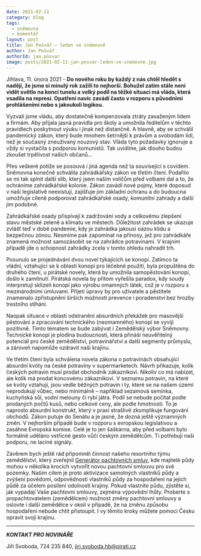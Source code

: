 ```yaml
---
date: 2021-02-11
category: blog
tags:
  - sněmovna
  - komentář
layout: post
title: Jan Pošvář – leden ve sněmovně
author: Jan Pošvář
authorId: jan.posvar
image: posts/2021-02-11-jan-posvar-leden-ve-snemovne.jpg
---
```


Jihlava, 11. února 2021 - **Do nového roku by každý z nás chtěl hledět s nadějí, že jsme si minulý rok zažili to nejhorší. Bohužel zatím stále není vidět světlo na konci tunelu a velký podíl na těžké situaci má vláda, která vsadila na represi. Opatření navíc zavádí často v rozporu s původními prohlášeními nebo s jakoukoli logikou.** 

Vyzvali jsme vládu, aby dostatečně kompenzovala ztráty zasaženým lidem a firmám. Aby přijala jasná pravidla pro školy a umožnila ředitelům v těchto pravidlech poskytnout výuku i jinak než distančně. A hlavně, aby se schválil pandemický zákon, který bude mnohem šetrnější k právům a svobodám lidí, než je současný zneužívaný nouzový stav. Vláda tyto požadavky ignoruje a vždy si vystačila s podporou komunistů. Tak uvidíme, jak dlouho budou zkoušet trpělivost našich občanů…

Přes veškeré potíže se posouvá i jiná agenda než ta související s covidem. Sněmovna konečně schválila zahrádkářský zákon ve třetím čtení. Podařilo se mi tak splnit další slib, který jsem našim voličům před volbami dal a to, že ochráníme zahrádkářské kolonie. Zákon zavádí nové pojmy, které doposud v naší legislativě neexistují, zajišťuje jim základní ochranu a do budoucna umožňuje cíleně podporovat zahrádkářské osady, komunitní zahrady a další jim podobné. 

Zahrádkářské osady přispívají k zadržování vody a celkovému zlepšení stavu městské zeleně a klimatu ve městech. Důležitost zahrádek se ukazuje zvlášť teď v době pandemie, kdy je zahrádka jakousi oázou klidu a bezpečnou zónou. Nesmíme pak zapomínat na přínosy, jež pro zahrádkáře znamená možnost samozásobit se na zahrádce potravinami. V krajním případě jde o schopnost zahrádky zcela v tomto ohledu nahradit trh.

Posunulo se projednávání dvou novel týkajících se konopí. Zatímco ta vládní, vztahující se k oblasti konopí pro léčebné použití, byla propuštěna do druhého čtení, u pirátské novely, která by umožnila samopěstování konopí, došlo k zamítnutí. Pirátská novela by přitom vyřešila paradox, kdy soudy interpretují sklizeň konopí jako výrobu omamných látek, což je v rozporu s mezinárodními úmluvami. Přijetí úpravy by pro uživatele a pěstitele znamenalo zpřístupnění širších možností prevence i poradenství bez hrozby trestního stíhání. 

Naopak situace v oblasti odstranění absurdních překážek pro masovější pěstování a zpracování technického (neomamného) konopí se vyvíjí pozitivně. Tímto tématem se bude zabývat i Zemědělský výbor Sněmovny. Technické konopí je plodina budoucnosti, která přináší neuvěřitelný potenciál pro české zemědělství, potravinářství a další segmenty průmyslu, a zároveň napomůže ozdravit naši krajinu.

Ve třetím čtení byla schválena novela zákona o potravinách obsahující absurdní kvóty na české potraviny v supermarketech. Návrh přikazuje, kolik českých potravin musí prodat obchodník zákazníkovi. Nikoliv co má nabízet, ale kolik má prodat koncovému zákazníkovi. V seznamu potravin, na které se kvóty vztahují, jsou vedle běžných potravin i ty, které se na našem území neprodukují vůbec, nebo minimálně – například sezamová semínka, kuchyňská sůl, vodní melouny či rybí játra. Podíl se nebude počítat podle prodaných počtů kusů, nebo celkové ceny, ale podle hmotnosti. To je naprosto absurdní konstrukt, který v praxi strašlivě zkomplikuje fungování obchodů. Zákon putuje do Senátu a je jasné, že dozná ještě významných změn. V nejhorším případě bude v rozporu s evropskou legislativou a zasáhne Evropská komise. Celé je to jen šaškárna, aby před volbami bylo formálně uděláno vstřícné gesto vůči českým zemědělcům. Ti potřebují naši podporu, ne laciné signály.

Závěrem bych ještě rád připomněl činnost našeho resortního týmu zemědělství, který zveřejnil [Generátor pachtovních smluv,](https://zemedelstvi.pirati.cz/pachty/) kde majitelé půdy mohou v několika krocích vytvořit novou pachtovní smlouvu pro své pozemky. Naším cílem je proto aktivizace samotných vlastníků půdy a zvýšení povědomí, odpovědnosti vlastníků půdy za hospodaření na jejich půdě za účelem posílení odolnosti krajiny. Pokud vlastníte půdu, zjistěte si, jak vypadají Vaše pachtovní smlouvy, zejména výpovědní lhůty. Proberte s propachtovatelem (zemědělcem) možnost změny pachtovní smlouvy a oslovte i další zemědělce v okolí v případě, že na změnu způsobu hospodaření nebude chtít přistoupit. I vy těmito kroky můžete pomoci Česku opravit svoji krajinu.

---

***KONTAKT PRO NOVINÁŘE*** 

Jiří Svoboda, 724 235 840, <jiri.svoboda.hb@pirati.cz>
